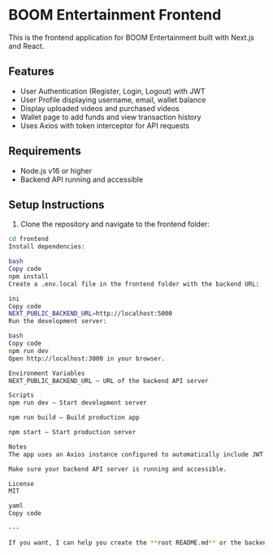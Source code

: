# BOOM Entertainment Frontend

This is the frontend application for BOOM Entertainment built with Next.js and React.

## Features

- User Authentication (Register, Login, Logout) with JWT
- User Profile displaying username, email, wallet balance
- Display uploaded videos and purchased videos
- Wallet page to add funds and view transaction history
- Uses Axios with token interceptor for API requests

## Requirements

- Node.js v16 or higher
- Backend API running and accessible

## Setup Instructions

1. Clone the repository and navigate to the frontend folder:

```bash
cd frontend
Install dependencies:

bash
Copy code
npm install
Create a .env.local file in the frontend folder with the backend URL:

ini
Copy code
NEXT_PUBLIC_BACKEND_URL=http://localhost:5000
Run the development server:

bash
Copy code
npm run dev
Open http://localhost:3000 in your browser.

Environment Variables
NEXT_PUBLIC_BACKEND_URL — URL of the backend API server

Scripts
npm run dev — Start development server

npm run build — Build production app

npm start — Start production server

Notes
The app uses an Axios instance configured to automatically include JWT token stored in localStorage.

Make sure your backend API server is running and accessible.

License
MIT

yaml
Copy code

---

If you want, I can help you create the **root README.md** or the backend README.md too!